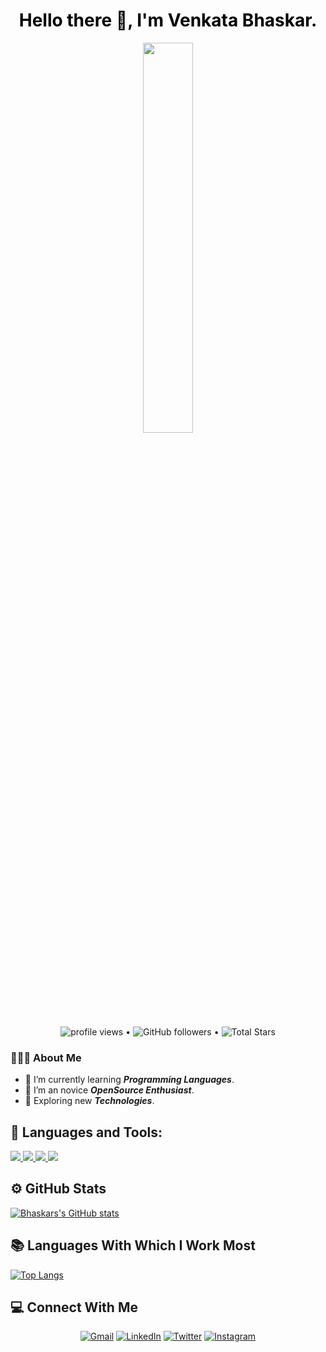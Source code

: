 
<h1 style= "color: black;" align="center">Hello there 👋, I'm Venkata Bhaskar.</h1>
<p align="center" >
	<img 
 src="https://user-images.githubusercontent.com/22797857/90096298-b90f4b00-dd54-11ea-9a31-00ad53f8ec04.gif?raw=true" width="40%" height="40%"/></p>
 <p align="center">
   <img src="https://gpvc.arturio.dev/venkatabhaskar3000" alt="profile views"> •  
  <img alt="GitHub followers" src="https://img.shields.io/github/followers/venkatabhaskar3000?label=Followers&style=social"> •   
  <img src="https://img.shields.io/github/stars/venkatabhaskar3000?label=Stars" alt="Total Stars"></p>


 <h3> 👨🏻‍💻 About Me </h3>
 
  - 🌱 I’m currently learning **_Programming Languages_**.
  - 👯 I’m an novice **_OpenSource Enthusiast_**.
  - 🤔 Exploring new **_Technologies_**.

## 🚀 Languages and Tools:

<p align="left"> 
    <a href="https://www.java.com" target="_blank"> <img src="https://img.icons8.com/color/48/000000/java-coffee-cup-logo.png"/> </a>
    <a href="https://www.w3.org/html/" target="_blank"> <img src="https://img.icons8.com/color/48/000000/html-5.png"/> </a> 
    <a href="https://www.w3schools.com/css/" target="_blank"> <img src="https://img.icons8.com/color/48/000000/css3.png"/> </a> 
    <a href="https://git-scm.com/" target="_blank"> <img src="https://img.icons8.com/color/48/000000/git.png"/> </a> 
</p>
  
## ⚙️ GitHub Stats
[![Bhaskars's GitHub stats](https://github-readme-stats.vercel.app/api?username=venkatabhaskar3000)](https://github.com/anuraghazra/github-readme-stats)


## 📚 Languages With Which I Work Most
[![Top Langs](https://github-readme-stats.vercel.app/api/top-langs/?username=venkatabhaskar3000)](https://github.com/anuraghazra/github-readme-stats)


## 💻 Connect With Me
<p align="center">
	<a href="mailto:venkatabhaskarpuppala@gmail.com"><img src="https://img.icons8.com/bubbles/50/000000/gmail.png" alt="Gmail"/></a>
	<a href="https://linkedin.com/in/venkata-bhaskar-puppala-0287b321a"><img src="https://img.icons8.com/bubbles/50/000000/linkedin.png" alt="LinkedIn"/></a>
	<a href="https://www.twitter.com/Bhaskarstwt"><img src="https://img.icons8.com/bubbles/50/000000/twitter.png" alt="Twitter"/></a>
	<a href="https://instagram.com/bhaskarsig"><img src="https://img.icons8.com/bubbles/50/000000/instagram.png" alt="Instagram"/></a>
